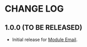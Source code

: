 CHANGE LOG
==========

## 1.0.0 (TO BE RELEASED)

* Initial release for [Module Email](https://github.com/yoozi/email).
